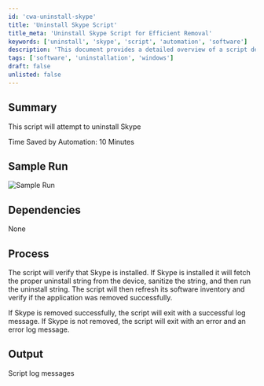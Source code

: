 ```yaml
---
id: 'cwa-uninstall-skype'
title: 'Uninstall Skype Script'
title_meta: 'Uninstall Skype Script for Efficient Removal'
keywords: ['uninstall', 'skype', 'script', 'automation', 'software']
description: 'This document provides a detailed overview of a script designed to uninstall Skype from devices. It outlines the process, dependencies, and expected outcomes, ensuring users can efficiently remove the application while saving time through automation.'
tags: ['software', 'uninstallation', 'windows']
draft: false
unlisted: false
---
```

## Summary

This script will attempt to uninstall Skype

Time Saved by Automation: 10 Minutes

## Sample Run

![Sample Run](..\..\..\static\img\Skype-Uninstall\image_1.png)

## Dependencies

None

## Process

The script will verify that Skype is installed. If Skype is installed it will fetch the proper uninstall string from the device, sanitize the string, and then run the uninstall string. The script will then refresh its software inventory and verify if the application was removed successfully. 

If Skype is removed successfully, the script will exit with a successful log message. If Skype is not removed, the script will exit with an error and an error log message.

## Output

Script log messages


